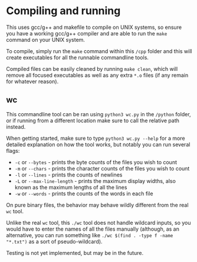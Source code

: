 # Compiling and running

This uses gcc/g++ and makefile to compile on UNIX systems, so ensure you have a working gcc/g++ compiler and are able to run the `make` command on your UNIX system.

To compile, simply run the `make` command within this `/cpp` folder and this will create executables for all the runnable commandline tools.

Compiled files can be easily cleaned by running `make clean`, which will remove all focused executables as well as any extra `*.o` files (if any remain for whatever reason).

## wc

This commandline tool can be ran using `python3 wc.py` in the `/python` folder, or if running from a different location make sure to call the relative path instead.

When getting started, make sure to type `python3 wc.py --help` for a more detailed explanation on how the tool works, but notably you can run several flags:
* `-c` or `--bytes` - prints the byte counts of the files you wish to count
* `-m` or `--chars` - prints the character counts of the files you wish to count
* `-l` or `--lines` - prints the counts of newlines
* `-L` or `--max-line-length` - prints the maximum display widths, also known as the maximum lengths of all the lines
* `-w` or `--words` - prints the counts of the words in each file

On pure binary files, the behavior may behave wildly different from the real `wc` tool.

Unlike the real `wc` tool, this `./wc` tool does not handle wildcard inputs, so you would have to enter the names of all the files manually (although, as an alternative, you can run something like `./wc $(find . -type f -name "*.txt")` as a sort of pseudo-wildcard).

Testing is not yet implemented, but may be in the future.